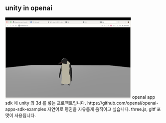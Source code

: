 ## unity in openai
<img src="git_assets/image.png" width="80%">
openai app sdk 에 unity 의 3d 를 넣는 프로젝트입니다. 
https://github.com/openai/openai-apps-sdk-examples
자연어로 펭귄을 자유롭게 움직이고 싶습니다.
three.js, gltf 포맷이 사용됩니다.
